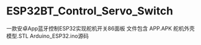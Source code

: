 # ESP32BT_Control_Servo_Switch
一款安卓App蓝牙控制ESP32实现舵机开关86面板
文件包含 APP.APK
        舵机外壳模型.STL
        Arduino_ESP32.ino源码
